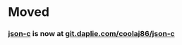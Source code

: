 # Moved
### [json-c](https://git.daplie.com/coolaj86/json-c) is now at [git.daplie.com/coolaj86/json-c](https://git.daplie.com/coolaj86/json-c)
